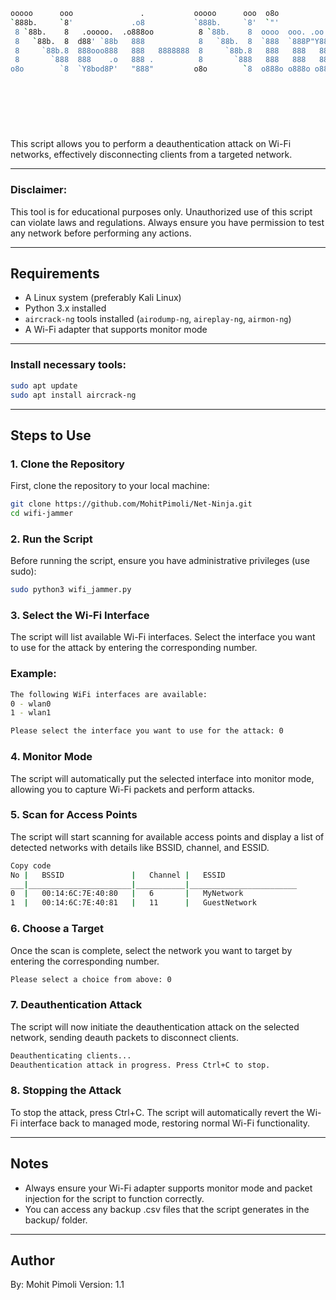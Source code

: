 ```bash
ooooo      ooo               .           ooooo      ooo  o8o                  o8o           
`888b.     `8'             .o8           `888b.     `8'  `"'                  `"'           
 8 `88b.    8   .ooooo.  .o888oo          8 `88b.    8  oooo  ooo. .oo.      oooo  .oooo.   
 8   `88b.  8  d88' `88b   888            8   `88b.  8  `888  `888P"Y88b     `888 `P  )88b  
 8     `88b.8  888ooo888   888   8888888  8     `88b.8   888   888   888      888  .oP"888  
 8       `888  888    .o   888 .          8       `888   888   888   888      888 d8(  888  
o8o        `8  `Y8bod8P'   "888"         o8o        `8  o888o o888o o888o     888 `Y888""8o 
                                                                              888           
                                                                          .o. 88P           
                                                                          `Y888P            
    
                                                                                   By: Mohit Pimoli
                                                                                   Version: 1.1
```

This script allows you to perform a deauthentication attack on Wi-Fi networks, effectively disconnecting clients from a targeted network.

---

### **Disclaimer**:

This tool is for educational purposes only. Unauthorized use of this script can violate laws and regulations. Always ensure you have permission to test any network before performing any actions.

---

## Requirements

- A Linux system (preferably Kali Linux)
- Python 3.x installed
- `aircrack-ng` tools installed (`airodump-ng`, `aireplay-ng`, `airmon-ng`)
- A Wi-Fi adapter that supports monitor mode

---

### Install necessary tools:

```bash
sudo apt update
sudo apt install aircrack-ng
```

---

## Steps to Use

### 1. Clone the Repository

First, clone the repository to your local machine:

```bash
git clone https://github.com/MohitPimoli/Net-Ninja.git
cd wifi-jammer
```

### 2. Run the Script

Before running the script, ensure you have administrative privileges (use sudo):

```bash
sudo python3 wifi_jammer.py
```

### 3. Select the Wi-Fi Interface

The script will list available Wi-Fi interfaces. Select the interface you want to use for the attack by entering the corresponding number.

### Example:

```bash
The following WiFi interfaces are available:
0 - wlan0
1 - wlan1

Please select the interface you want to use for the attack: 0
```

### 4. Monitor Mode

The script will automatically put the selected interface into monitor mode, allowing you to capture Wi-Fi packets and perform attacks.

### 5. Scan for Access Points

The script will start scanning for available access points and display a list of detected networks with details like BSSID, channel, and ESSID.

```bash
Copy code
No |   BSSID               |   Channel |   ESSID
___|_______________________|___________|________________________
0  |   00:14:6C:7E:40:80   |   6       |   MyNetwork
1  |   00:14:6C:7E:40:81   |   11      |   GuestNetwork
```

### 6. Choose a Target

Once the scan is complete, select the network you want to target by entering the corresponding number.

```bash
Please select a choice from above: 0
```

### 7. Deauthentication Attack

The script will now initiate the deauthentication attack on the selected network, sending deauth packets to disconnect clients.

```bash
Deauthenticating clients...
Deauthentication attack in progress. Press Ctrl+C to stop.
```

### 8. Stopping the Attack

To stop the attack, press Ctrl+C. The script will automatically revert the Wi-Fi interface back to managed mode, restoring normal Wi-Fi functionality.

---

## Notes

- Always ensure your Wi-Fi adapter supports monitor mode and packet injection for the script to function correctly.
- You can access any backup .csv files that the script generates in the backup/ folder.

---

## Author

By: Mohit Pimoli
Version: 1.1
